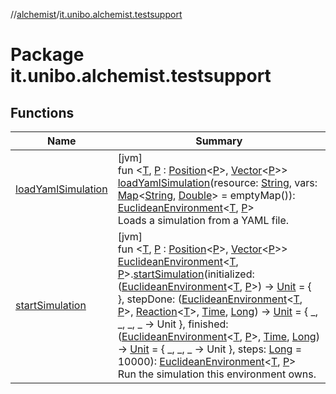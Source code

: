 //[alchemist](../../index.md)/[it.unibo.alchemist.testsupport](index.md)

# Package it.unibo.alchemist.testsupport

## Functions

| Name | Summary |
|---|---|
| [loadYamlSimulation](load-yaml-simulation.md) | [jvm]<br>fun <[T](load-yaml-simulation.md), [P](load-yaml-simulation.md) : [Position](../it.unibo.alchemist.model.interfaces/-position/index.md)<[P](load-yaml-simulation.md)>, [Vector](../it.unibo.alchemist.model.interfaces.geometry/-vector/index.md)<[P](load-yaml-simulation.md)>> [loadYamlSimulation](load-yaml-simulation.md)(resource: [String](https://kotlinlang.org/api/latest/jvm/stdlib/kotlin/-string/index.html), vars: [Map](https://kotlinlang.org/api/latest/jvm/stdlib/kotlin.collections/-map/index.html)<[String](https://kotlinlang.org/api/latest/jvm/stdlib/kotlin/-string/index.html), [Double](https://kotlinlang.org/api/latest/jvm/stdlib/kotlin/-double/index.html)> = emptyMap()): [EuclideanEnvironment](../it.unibo.alchemist.model.interfaces/-euclidean-environment/index.md)<[T](load-yaml-simulation.md), [P](load-yaml-simulation.md)><br>Loads a simulation from a YAML file. |
| [startSimulation](start-simulation.md) | [jvm]<br>fun <[T](start-simulation.md), [P](start-simulation.md) : [Position](../it.unibo.alchemist.model.interfaces/-position/index.md)<[P](start-simulation.md)>, [Vector](../it.unibo.alchemist.model.interfaces.geometry/-vector/index.md)<[P](start-simulation.md)>> [EuclideanEnvironment](../it.unibo.alchemist.model.interfaces/-euclidean-environment/index.md)<[T](start-simulation.md), [P](start-simulation.md)>.[startSimulation](start-simulation.md)(initialized: ([EuclideanEnvironment](../it.unibo.alchemist.model.interfaces/-euclidean-environment/index.md)<[T](start-simulation.md), [P](start-simulation.md)>) -> [Unit](https://kotlinlang.org/api/latest/jvm/stdlib/kotlin/-unit/index.html) = { }, stepDone: ([EuclideanEnvironment](../it.unibo.alchemist.model.interfaces/-euclidean-environment/index.md)<[T](start-simulation.md), [P](start-simulation.md)>, [Reaction](../it.unibo.alchemist.model.interfaces/-reaction/index.md)<[T](start-simulation.md)>, [Time](../it.unibo.alchemist.model.interfaces/-time/index.md), [Long](https://kotlinlang.org/api/latest/jvm/stdlib/kotlin/-long/index.html)) -> [Unit](https://kotlinlang.org/api/latest/jvm/stdlib/kotlin/-unit/index.html) = { _, _, _, _ -> Unit }, finished: ([EuclideanEnvironment](../it.unibo.alchemist.model.interfaces/-euclidean-environment/index.md)<[T](start-simulation.md), [P](start-simulation.md)>, [Time](../it.unibo.alchemist.model.interfaces/-time/index.md), [Long](https://kotlinlang.org/api/latest/jvm/stdlib/kotlin/-long/index.html)) -> [Unit](https://kotlinlang.org/api/latest/jvm/stdlib/kotlin/-unit/index.html) = { _, _, _ -> Unit }, steps: [Long](https://kotlinlang.org/api/latest/jvm/stdlib/kotlin/-long/index.html) = 10000): [EuclideanEnvironment](../it.unibo.alchemist.model.interfaces/-euclidean-environment/index.md)<[T](start-simulation.md), [P](start-simulation.md)><br>Run the simulation this environment owns. |
